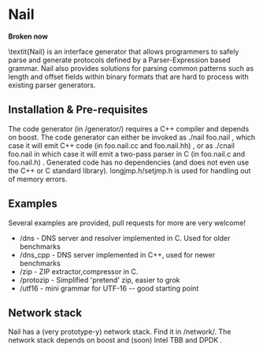 # Nail

**Broken now**

\textit{Nail} is an interface generator that allows programmers
to safely parse and generate protocols defined by a Parser-Expression
based grammar. Nail also provides solutions for parsing common patterns such as
length and offset fields within binary formats that are hard to process
with existing parser generators.

## Installation & Pre-requisites

The code generator (in /generator/) requires a C++ compiler and depends on boost.
The code generator can either be invoked as ./nail foo.nail , which case it will emit C++ code (in foo.nail.cc and foo.nail.hh) , or as ./cnail foo.nail in which case it will emit a two-pass parser in C (in foo.nail.c and foo.nail.h) . Generated code has no dependencies (and does not even use the C++ or C standard library).
longjmp.h/setjmp.h is used  for handling out of memory errors.

## Examples

Several examples are provided, pull requests for more are very welcome!

* /dns - DNS server and resolver implemented in C. Used for older benchmarks
* /dns_cpp - DNS server implemented in C++, used for newer benchmarks
* /zip - ZIP extractor,compressor in C.
* /protozip - Simplified 'pretend' zip, easier to grok
* /utf16 - mini grammar for UTF-16 -- good starting point

## Network stack

Nail has a (very prototype-y) network stack. Find it in /network/. The network stack depends on boost and (soon) Intel TBB and DPDK .
